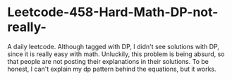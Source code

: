 # Leetcode-458-Hard-Math-DP-not-really-
A daily leetcode. Although tagged with DP, I didn't see solutions with DP, since it is really easy with math. Unluckily, this problem is being absurd, so that people are not posting their explanations in their solutions. To be honest, I can't explain my dp pattern behind the equations, but it works. 

